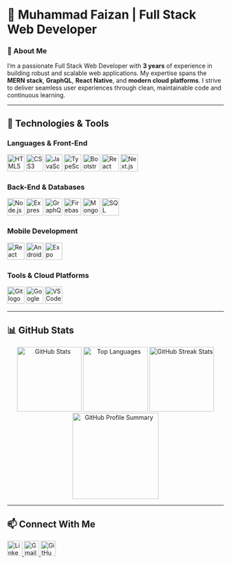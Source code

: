 # 👋 Muhammad Faizan | Full Stack Web Developer  

### 🚀 About Me  
I’m a passionate Full Stack Web Developer with **3 years** of experience in building robust and scalable web applications. My expertise spans the **MERN stack**, **GraphQL**, **React Native**, and **modern cloud platforms**. I strive to deliver seamless user experiences through clean, maintainable code and continuous learning.  

---  

## 🔧 Technologies & Tools  

### **Languages & Front-End**  
<div>
  <img src="https://cdn.jsdelivr.net/gh/devicons/devicon/icons/html5/html5-original.svg" height="40" alt="HTML5 logo" />
  <img src="https://cdn.jsdelivr.net/gh/devicons/devicon/icons/css3/css3-original.svg" height="40" alt="CSS3 logo" />
  <img src="https://cdn.jsdelivr.net/gh/devicons/devicon/icons/javascript/javascript-original.svg" height="40" alt="JavaScript logo" />
  <img src="https://cdn.jsdelivr.net/gh/devicons/devicon/icons/typescript/typescript-original.svg" height="40" alt="TypeScript logo" />
  <img src="https://cdn.jsdelivr.net/gh/devicons/devicon/icons/bootstrap/bootstrap-original.svg" height="40" alt="Bootstrap logo" />
  <img src="https://cdn.jsdelivr.net/gh/devicons/devicon/icons/react/react-original.svg" height="40" alt="React logo" />
  <img src="https://cdn.jsdelivr.net/gh/devicons/devicon/icons/nextjs/nextjs-original-wordmark.svg" height="40" alt="Next.js logo" />
</div>  

### **Back-End & Databases**  
<div>
  <img src="https://cdn.jsdelivr.net/gh/devicons/devicon/icons/nodejs/nodejs-original.svg" height="40" alt="Node.js logo" />
  <img src="https://cdn.jsdelivr.net/gh/devicons/devicon/icons/express/express-original.svg" height="40" alt="Express logo" />
  <img src="https://cdn.jsdelivr.net/gh/devicons/devicon/icons/graphql/graphql-plain.svg" height="40" alt="GraphQL logo" />
  <img src="https://cdn.jsdelivr.net/gh/devicons/devicon/icons/firebase/firebase-plain.svg" height="40" alt="Firebase logo" />
  <img src="https://cdn.jsdelivr.net/gh/devicons/devicon/icons/mongodb/mongodb-original.svg" height="40" alt="MongoDB logo" />
  <img src="https://cdn.jsdelivr.net/gh/devicons/devicon/icons/mysql/mysql-original.svg" height="40" alt="SQL logo" />
</div>  

### **Mobile Development**  
<div>
  <img src="https://cdn.jsdelivr.net/gh/devicons/devicon/icons/react/react-original.svg" height="40" alt="React Native logo" />
  <img src="https://cdn.jsdelivr.net/gh/devicons/devicon/icons/android/android-original.svg" height="40" alt="Android App logo" />
  <img src="https://img.icons8.com/ios/50/000000/expo.png" height="40" alt="Expo logo" />
</div>  

### **Tools & Cloud Platforms**  
<div>
  <img src="https://cdn.jsdelivr.net/gh/devicons/devicon/icons/git/git-original.svg" height="40" alt="Git logo" />
  <img src="https://cdn.jsdelivr.net/gh/devicons/devicon/icons/googlecloud/googlecloud-original.svg" height="40" alt="Google Cloud Platform logo" />
  <img src="https://cdn.jsdelivr.net/gh/devicons/devicon/icons/vscode/vscode-original.svg" height="40" alt="VS Code logo" />
</div>  

---  

## 📊 GitHub Stats  

<div align="center">
  <img src="https://github-readme-stats.vercel.app/api?username=mfaizan-dev&show_icons=true&theme=dracula&hide_border=true" height="150" alt="GitHub Stats" />
  <img src="https://github-readme-stats.vercel.app/api/top-langs/?username=mfaizan-dev&layout=compact&theme=dracula&hide_border=true" height="150" alt="Top Languages" />
  <img src="https://github-readme-streak-stats.herokuapp.com/?user=mfaizan-dev&theme=dracula&hide_border=true" height="150" alt="GitHub Streak Stats" />
  <img src="https://github-profile-summary-cards.vercel.app/api/cards/profile-details?username=mfaizan-dev&theme=dracula" height="200" alt="GitHub Profile Summary" />
</div> 

---  

## 📫 Connect With Me  

<div>
  <a href="https://www.linkedin.com/in/faizee000/" target="_blank">
    <img src="https://img.shields.io/badge/LinkedIn-0077B5?logo=linkedin&logoColor=white&style=for-the-badge" height="35" alt="LinkedIn" />
  </a>
  <a href="mailto:devmaster052@gmail.com" target="_blank">
    <img src="https://img.shields.io/badge/Gmail-D14836?logo=gmail&logoColor=white&style=for-the-badge" height="35" alt="Gmail" />
  </a>
  <a href="https://github.com/mfaizan-dev" target="_blank">
    <img src="https://img.shields.io/badge/GitHub-181717?logo=github&logoColor=white&style=for-the-badge" height="35" alt="GitHub" />
  </a>
</div>

